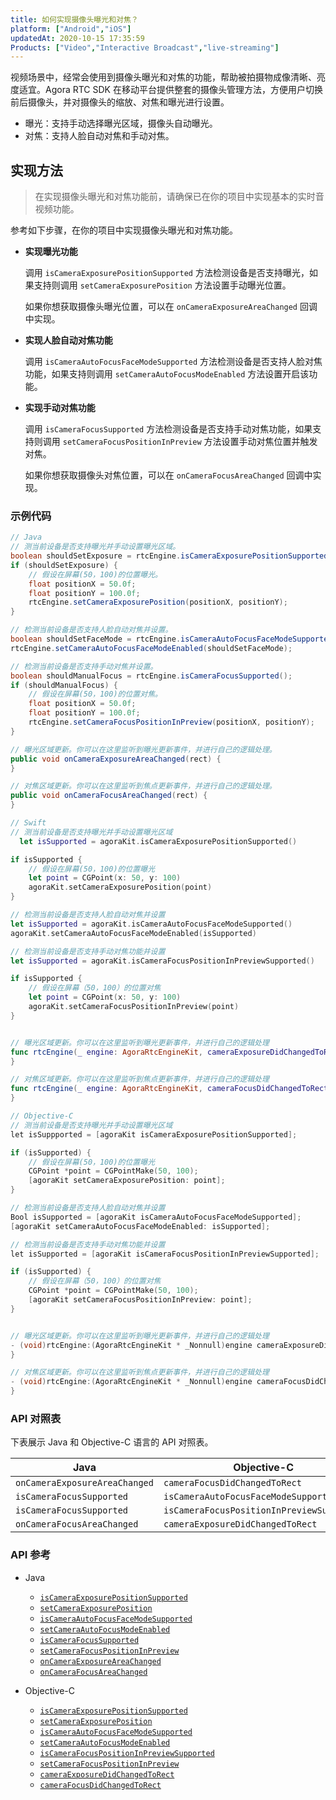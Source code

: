 ```yaml
---
title: 如何实现摄像头曝光和对焦？
platform: ["Android","iOS"]
updatedAt: 2020-10-15 17:35:59
Products: ["Video","Interactive Broadcast","live-streaming"]
---
```

视频场景中，经常会使用到摄像头曝光和对焦的功能，帮助被拍摄物成像清晰、亮度适宜。Agora RTC SDK 在移动平台提供整套的摄像头管理方法，方便用户切换前后摄像头，并对摄像头的缩放、对焦和曝光进行设置。

- 曝光：支持手动选择曝光区域，摄像头自动曝光。
- 对焦：支持人脸自动对焦和手动对焦。

## 实现方法

> 在实现摄像头曝光和对焦功能前，请确保已在你的项目中实现基本的实时音视频功能。

参考如下步骤，在你的项目中实现摄像头曝光和对焦功能。

- **实现曝光功能**

  调用 `isCameraExposurePositionSupported` 方法检测设备是否支持曝光，如果支持则调用 `setCameraExposurePosition` 方法设置手动曝光位置。

  如果你想获取摄像头曝光位置，可以在 `onCameraExposureAreaChanged` 回调中实现。

- **实现人脸自动对焦功能**

  调用 `isCameraAutoFocusFaceModeSupported` 方法检测设备是否支持人脸对焦功能，如果支持则调用 `setCameraAutoFocusModeEnabled` 方法设置开启该功能。

- **实现手动对焦功能**

  调用 `isCameraFocusSupported` 方法检测设备是否支持手动对焦功能，如果支持则调用 `setCameraFocusPositionInPreview` 方法设置手动对焦位置并触发对焦。

  如果你想获取摄像头对焦位置，可以在 `onCameraFocusAreaChanged` 回调中实现。

### 示例代码

```java
// Java
// 测当前设备是否支持曝光并手动设置曝光区域。
boolean shouldSetExposure = rtcEngine.isCameraExposurePositionSupported();
if (shouldSetExposure) {
    // 假设在屏幕(50，100)的位置曝光。
    float positionX = 50.0f;
    float positionY = 100.0f;
    rtcEngine.setCameraExposurePosition(positionX, positionY);
}

// 检测当前设备是否支持人脸自动对焦并设置。
boolean shouldSetFaceMode = rtcEngine.isCameraAutoFocusFaceModeSupported();
rtcEngine.setCameraAutoFocusFaceModeEnabled(shouldSetFaceMode);

// 检测当前设备是否支持手动对焦并设置。
boolean shouldManualFocus = rtcEngine.isCameraFocusSupported();
if (shouldManualFocus) {
    // 假设在屏幕(50，100)的位置对焦。
    float positionX = 50.0f;
    float positionY = 100.0f;
    rtcEngine.setCameraFocusPositionInPreview(positionX, positionY);
}

// 曝光区域更新。你可以在这里监听到曝光更新事件，并进行自己的逻辑处理。
public void onCameraExposureAreaChanged(rect) {
}

// 对焦区域更新。你可以在这里监听到焦点更新事件，并进行自己的逻辑处理。
public void onCameraFocusAreaChanged(rect) {
}
```

```swift
// Swift
// 测当前设备是否支持曝光并手动设置曝光区域
  let isSupported = agoraKit.isCameraExposurePositionSupported()

if isSupported {
    // 假设在屏幕(50，100)的位置曝光
    let point = CGPoint(x: 50, y: 100)
    agoraKit.setCameraExposurePosition(point)
}

// 检测当前设备是否支持人脸自动对焦并设置
let isSupported = agoraKit.isCameraAutoFocusFaceModeSupported()
agoraKit.setCameraAutoFocusFaceModeEnabled(isSupported)

// 检测当前设备是否支持手动对焦功能并设置
let isSupported = agoraKit.isCameraFocusPositionInPreviewSupported()

if isSupported {
    // 假设在屏幕（50，100）的位置对焦
    let point = CGPoint(x: 50, y: 100)
    agoraKit.setCameraFocusPositionInPreview(point)
}


// 曝光区域更新。你可以在这里监听到曝光更新事件，并进行自己的逻辑处理
func rtcEngine(_ engine: AgoraRtcEngineKit, cameraExposureDidChangedToRect: CGRect) {
}

// 对焦区域更新。你可以在这里监听到焦点更新事件，并进行自己的逻辑处理
func rtcEngine(_ engine: AgoraRtcEngineKit, cameraFocusDidChangedToRect: CGRect) {
}
```

```objective-c
// Objective-C
// 测当前设备是否支持曝光并手动设置曝光区域
let isSuppported = [agoraKit isCameraExposurePositionSupported];

if (isSupported) {
    // 假设在屏幕(50，100)的位置曝光
    CGPoint *point = CGPointMake(50, 100);
    [agoraKit setCameraExposurePosition: point];
}

// 检测当前设备是否支持人脸自动对焦并设置
Bool isSupported = [agoraKit isCameraAutoFocusFaceModeSupported];
[agoraKit setCameraAutoFocusFaceModeEnabled: isSupported];

// 检测当前设备是否支持手动对焦功能并设置
let isSupported = [agoraKit isCameraFocusPositionInPreviewSupported];

if (isSupported) {
    // 假设在屏幕（50，100）的位置对焦
    CGPoint *point = CGPointMake(50, 100);
    [agoraKit setCameraFocusPositionInPreview: point];
}


// 曝光区域更新。你可以在这里监听到曝光更新事件，并进行自己的逻辑处理
- (void)rtcEngine:(AgoraRtcEngineKit * _Nonnull)engine cameraExposureDidChangedToRect:(CGRect)rect {
}

// 对焦区域更新。你可以在这里监听到焦点更新事件，并进行自己的逻辑处理
- (void)rtcEngine:(AgoraRtcEngineKit * _Nonnull)engine cameraFocusDidChangedToRect:(CGRect)rect {
}
```

### API 对照表

下表展示 Java 和 Objective-C 语言的 API 对照表。

|Java|Objective-C|
|----|-----------|
|`onCameraExposureAreaChanged`|`cameraFocusDidChangedToRect`|
|`isCameraFocusSupported`|`isCameraAutoFocusFaceModeSupported`|
|`isCameraFocusSupported`|`isCameraFocusPositionInPreviewSupported`|
|`onCameraFocusAreaChanged`|`cameraExposureDidChangedToRect`|


### API 参考

- Java

    - [`isCameraExposurePositionSupported`](./API%20Reference/java/classio_1_1agora_1_1rtc_1_1_rtc_engine.html#a6818c2a98bebeb72e4802b1c585da99b)
    - [`setCameraExposurePosition`](./API%20Reference/java/classio_1_1agora_1_1rtc_1_1_rtc_engine.html#a0ac20919f60df42635850c53c9cbdefd)
    - [`isCameraAutoFocusFaceModeSupported`](./API%20Reference/java/classio_1_1agora_1_1rtc_1_1_rtc_engine.html#a09f61f738cf7d8a1902761e03a7fa600)
    - [`setCameraAutoFocusModeEnabled`](./API%20Reference/java/classio_1_1agora_1_1rtc_1_1_rtc_engine.html#a7e67afe7ad0045448fe0bd97203afcee)
    - [`isCameraFocusSupported`](./API%20Reference/java/classio_1_1agora_1_1rtc_1_1_rtc_engine.html#a0e20f04ccecfc41aa23bf63116c9a8cd)
    - [`setCameraFocusPositionInPreview`](./API%20Reference/java/classio_1_1agora_1_1rtc_1_1_rtc_engine.html#aba273e4337a760d883b6c7c1344183c0)
    - [`onCameraExposureAreaChanged`](./API%20Reference/java/classio_1_1agora_1_1rtc_1_1_i_rtc_engine_event_handler.html#ab6bc82a55191e596d5bf5a7c56bdf95e)
    - [`onCameraFocusAreaChanged`](./API%20Reference/java/classio_1_1agora_1_1rtc_1_1_i_rtc_engine_event_handler.html#a7af6c96c4c35587a13d1e367255e3ec0)

- Objective-C

    - [`isCameraExposurePositionSupported`](./API%20Reference/oc/Classes/AgoraRtcEngineKit.html#//api/name/isCameraExposurePositionSupported)
    - [`setCameraExposurePosition`](./API%20Reference/oc/Classes/AgoraRtcEngineKit.html#//api/name/setCameraExposurePosition:)
    - [`isCameraAutoFocusFaceModeSupported`](./API%20Reference/oc/Classes/AgoraRtcEngineKit.html#//api/name/isCameraAutoFocusFaceModeSupported)
    - [`setCameraAutoFocusModeEnabled`](./API%20Reference/oc/Classes/AgoraRtcEngineKit.html#//api/name/setCameraAutoFocusFaceModeEnabled:)
    - [`isCameraFocusPositionInPreviewSupported`](./API%20Reference/oc/Classes/AgoraRtcEngineKit.html#//api/name/isCameraFocusPositionInPreviewSupported)
    - [`setCameraFocusPositionInPreview`](./API%20Reference/oc/Classes/AgoraRtcEngineKit.html#//api/name/setCameraFocusPositionInPreview:)
    - [`cameraExposureDidChangedToRect`](./API%20Reference/oc/Protocols/AgoraRtcEngineDelegate.html#//api/name/rtcEngine:cameraExposureDidChangedToRect:)
    - [`cameraFocusDidChangedToRect`](./API%20Reference/oc/Protocols/AgoraRtcEngineDelegate.html#//api/name/rtcEngine:cameraFocusDidChangedToRect:)
